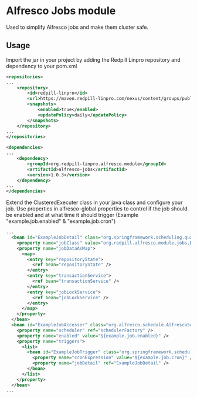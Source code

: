 # Alfresco Jobs module

Used to simplify Alfresco jobs and make them cluster safe.

## Usage
Import the jar in your project by adding the Redpill Linpro repository and dependency to your pom.xml

```xml
<repositories>
...
    <repository>
        <id>redpill-linpro</id>
        <url>https://maven.redpill-linpro.com/nexus/content/groups/public</url>
        <snapshots>
            <enabled>true</enabled>
            <updatePolicy>daily</updatePolicy>
        </snapshots>
    </repository>
...
</repositories>
```

```xml
<dependencies>
...
    <dependency>
        <groupId>org.redpill-linpro.alfresco.module</groupId>
        <artifactId>alfresco-jobs</artifactId>
        <version>1.0.3</version>
    </dependency>
...
</dependencies>
```

Extend the ClusteredExecuter class in your java class and configure your job. Use properties in alfresco-global.properties to control if the job should be enabled and at what time it should trigger (Example "example.job.enabled" & "example.job.cron")

```xml
...
  <bean id="ExampleJobDetail" class="org.springframework.scheduling.quartz.JobDetailFactoryBean">
    <property name="jobClass" value="org.redpill.alfresco.module.jobs.ExampleJob" />
    <property name="jobDataAsMap">
      <map>
        <entry key="repositoryState">
          <ref bean="repositoryState" />
        </entry>
        <entry key="transactionService">
          <ref bean="transactionService" />
        </entry>
        <entry key="jobLockService">
          <ref bean="jobLockService" />
        </entry>
      </map>
    </property>
  </bean>
  <bean id="ExampleJobAccessor" class="org.alfresco.schedule.AlfrescoSchedulerAccessorBean">
    <property name="scheduler" ref="schedulerFactory" />
    <property name="enabled" value="${example.job.enabled}" />
    <property name="triggers">
      <list>
        <bean id="ExampleJobTrigger" class="org.springframework.scheduling.quartz.CronTriggerFactoryBean">
          <property name="cronExpression" value="${example.job.cron}" />
          <property name="jobDetail" ref="ExampleJobDetail" />
        </bean>
      </list>
    </property>
  </bean>
...
```
